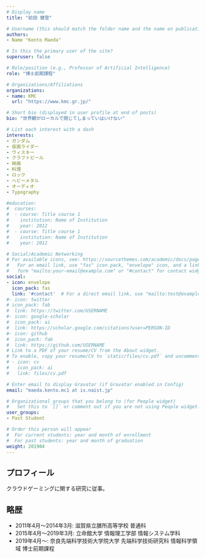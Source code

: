 ```yaml
---
# Display name
title: "前田 健登"

# Username (this should match the folder name and the name on publications)
authors:
- Name "Kento Maeda"

# Is this the primary user of the site?
superuser: false

# Role/position (e.g., Professor of Artificial Intelligence)
role: "博士前期課程"

# Organizations/Affiliations
organizations:
- name: KMC
  url: "https://www.kmc.gr.jp/"

# Short bio (displayed in user profile at end of posts)
bio: "世界観がローカルで閉じてしまっていはいけない"

# List each interest with a dash
interests:
- ガンダム
- 仮面ライダー
- ウィスキー
- クラフトビール
- 映画
- 料理
- ロック
- ヘビーメタル
- オーディオ
- Typography

#education:
#  courses:
#  - course: Title course 1
#    institution: Name of Institution
#    year: 2012
#  - course: Title course 1
#    institution: Name of Institution
#    year: 2012

# Social/Academic Networking
# For available icons, see: https://sourcethemes.com/academic/docs/page-builder/#icons
#   For an email link, use "fas" icon pack, "envelope" icon, and a link in the
#   form "mailto:your-email@example.com" or "#contact" for contact widget.
social:
- icon: envelope
  icon_pack: fas
  link: '#contact'  # For a direct email link, use "mailto:test@example.org".
#- icon: twitter
# icon_pack: fab
#  link: https://twitter.com/USERNAME
#- icon: google-scholar
#  icon_pack: ai
#  link: https://scholar.google.com/citations?user=PERSON-ID
#- icon: github
#  icon_pack: fab
#  link: https://github.com/USERNAME
# Link to a PDF of your resume/CV from the About widget.
# To enable, copy your resume/CV to `static/files/cv.pdf` and uncomment the lines below.
# - icon: cv
#   icon_pack: ai
#   link: files/cv.pdf

# Enter email to display Gravatar (if Gravatar enabled in Config)
email: "maeda.kento.mc1 at is.naist.jp"

# Organizational groups that you belong to (for People widget)
#   Set this to `[]` or comment out if you are not using People widget.
user_groups:
- Past Student

# Order this person will appear
#  For current students: year and month of enrollment
#  For past students: year and month of graduation
weight: 201904
---
```


## プロフィール
クラウドゲーミングに関する研究に従事。

## 略歴

- 2011年4月〜2014年3月: 滋賀県立膳所高等学校 普通科
- 2015年4月〜2019年3月: 立命館大学 情報理工学部 情報システム学科
- 2019年4月～: 奈良先端科学技術大学院大学 先端科学技術研究科 情報科学領域 博士前期課程


